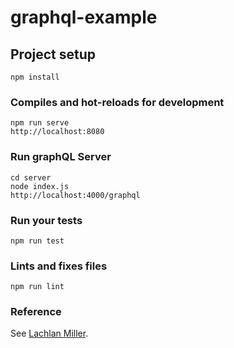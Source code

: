 # graphql-example

## Project setup
```
npm install
```

### Compiles and hot-reloads for development
```
npm run serve
http://localhost:8080
```

### Run graphQL Server
```
cd server
node index.js
http://localhost:4000/graphql
```

### Run your tests
```
npm run test
```

### Lints and fixes files
```
npm run lint
```

### Reference
See [Lachlan Miller](https://medium.com/@lachlanmiller_52885/graphql-basics-and-practical-examples-with-vue-6b649b9685e0).

